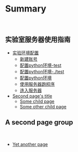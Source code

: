 # Summary
​
## 实验室服务器使用指南
<!-- ​~~食~~ -->

* [实验环境配置](doc/page1/README.md)
    * [新建账号](doc/page1/page1-1.md)
    * [配置python环境-test](img/test.md)
    * [配置python环境-./test](./img/test.md)
    * [配置python环境](part1/page1-2.md)
    * [使用服务器跑程序](part1/page1-3.md)
    * [连入服务器](part1/page1-4.md)
* [Second page's title](page2/README.md)
    * [Some child page](page2/page2-1.md)
    * [Some other child page](part2/page2-2.md)

## A second page group
​
* [Yet another page](another-page.md)
